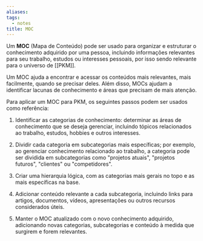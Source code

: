 ```yaml
---
aliases: 
tags:
  - notes
title: MOC
---
```

Um **MOC** (Mapa de Conteúdo) pode ser usado para organizar e estruturar o conhecimento adquirido por uma pessoa, incluindo informações relevantes para seu trabalho, estudos ou interesses pessoais, por isso sendo relevante para o universo de [[PKM]].

Um MOC ajuda a encontrar e acessar os conteúdos mais relevantes, mais  facilmente, quando se precisar deles. Além disso, MOCs ajudam a identificar lacunas de conhecimento e áreas que precisam de mais atenção.

Para aplicar um MOC para PKM, os  seguintes passos podem ser usados como referência:

1. Identificar as categorias de conhecimento: determinar as áreas de conhecimento que se deseja gerenciar, incluindo tópicos relacionados ao trabalho, estudos, hobbies e outros interesses.

2. Dividir cada categoria em subcategorias mais específicas; por exemplo, ao gerenciar conhecimento relacionado ao  trabalho, a categoria pode ser dividida em subcategorias como "projetos atuais", "projetos futuros", "clientes" ou "competidores".

3. Criar uma hierarquia lógica, com as categorias mais gerais no topo e as mais específicas na base.

4. Adicionar conteúdo relevante a cada subcategoria, incluindo links para artigos, documentos, vídeos, apresentações ou outros recursos considerados úteis.

5. Manter o MOC atualizado com o novo conhecimento adquirido, adicionando novas categorias, subcategorias e conteúdo à medida que surgirem e forem relevantes.
